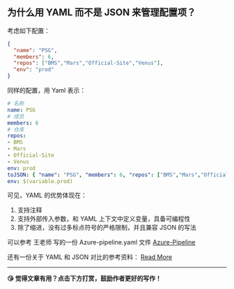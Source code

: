## 为什么用 YAML 而不是 JSON 来管理配置项？

考虑如下配置：

```json
{
  "name": "PSG",
  "members": 6,
  "repos": ["BMS","Mars","Official-Site","Venus"],
  "env": "prod"
}
```
同样的配置，用 Yaml 表示：

```yaml
# 名称
name: PSG
# 成员
members: 6
# 仓库
repos:
- BMS
- Mars
- Official-Site
- Venus
env: prod
toJSON: { "name": "PSG", "members": 6, "repos": ["BMS","Mars","Official-Site","Venus"], "env": "prod" }
env: $(variable.prod)

```
可见，YAML 的优势体现在：
1. 支持注释
2. 支持外部传入参数，和 YAML 上下文中定义变量，具备可编程性
3. 除了缩进，没有过多标点符号的严格限制，并且兼容 JSON 的写法

可以参考 王老师 写的一份 Azure-pipeline.yaml 文件
[Azure-Pipeline](http://dev.corp.sheencity.com/PSG/_git/psg?path=%2F.azure-pipelines%2Ftemplates%2Fbuild.yaml&version=GBdaily-news)

还有一份关于 YAML 和 JSON 对比的参考资料：
[Read More](https://markrichman.com/yaml-for-aws-cloudformation/)

---

<b>😘 觉得文章有用？点击下方打赏，鼓励作者更好的写作！</b>

